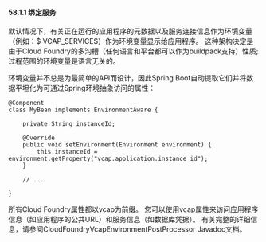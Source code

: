 #### 58.1.1 绑定服务

默认情况下，有关正在运行的应用程序的元数据以及服务连接信息作为环境变量（例如：$ VCAP\_SERVICES）作为环境变量显示给应用程序。 这种架构决定是由于Cloud Foundry的多沟槽（任何语言和平台都可以作为buildpack支持）性质; 过程范围的环境变量是语言无关的。

环境变量并不总是为最简单的API而设计，因此Spring Boot自动提取它们并将数据平坦化为可通过Spring环境抽象访问的属性：

```
@Component
class MyBean implements EnvironmentAware {

    private String instanceId;

    @Override
    public void setEnvironment(Environment environment) {
        this.instanceId = environment.getProperty("vcap.application.instance_id");
    }

    // ...

}
```

所有Cloud Foundry属性都以vcap为前缀。 您可以使用vcap属性来访问应用程序信息（如应用程序的公共URL）和服务信息（如数据库凭据）。 有关完整的详细信息，请参阅CloudFoundryVcapEnvironmentPostProcessor Javadoc文档。

